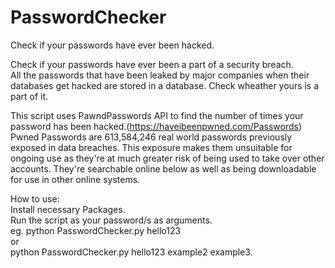 # PasswordChecker
Check if your passwords have ever been hacked.

Check if your passwords have ever been a part of a security breach.</br>
All the passwords that have been leaked by major companies when their databases get hacked are stored in a database. Check wheather yours is a part of it.</br>

This script uses PawndPasswords API to find the number of times your password has been hacked.(https://haveibeenpwned.com/Passwords)</br>
Pwned Passwords are 613,584,246 real world passwords previously exposed in data breaches. This exposure makes them unsuitable for ongoing use as they're at much greater risk of being used to take over other accounts. They're searchable online below as well as being downloadable for use in other online systems.</br>

How to use:</br>
Install necessary Packages.</br>
Run the script as your password/s as arguments.<br>
eg. python PasswordChecker.py hello123<br>
or<br>
python PasswordChecker.py hello123 example2 example3.